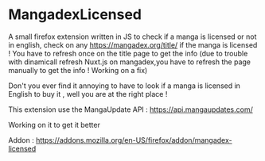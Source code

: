 # MangadexLicensed
A small firefox extension written in JS to check if a manga is licensed or not in english, check on any https://mangadex.org/title/ if the manga is licensed ! You have to refresh once on the title page to get the info (due to trouble with dinamicall refresh Nuxt.js on mangadex,you have to refresh the page manually to get the info ! Working on a fix)

Don't you ever find it annoying to have to look if a manga is licensed in English to buy it , well you are at the right place !

This extension use the MangaUpdate API : https://api.mangaupdates.com/

Working on it to get it better

Addon : https://addons.mozilla.org/en-US/firefox/addon/mangadex-licensed
